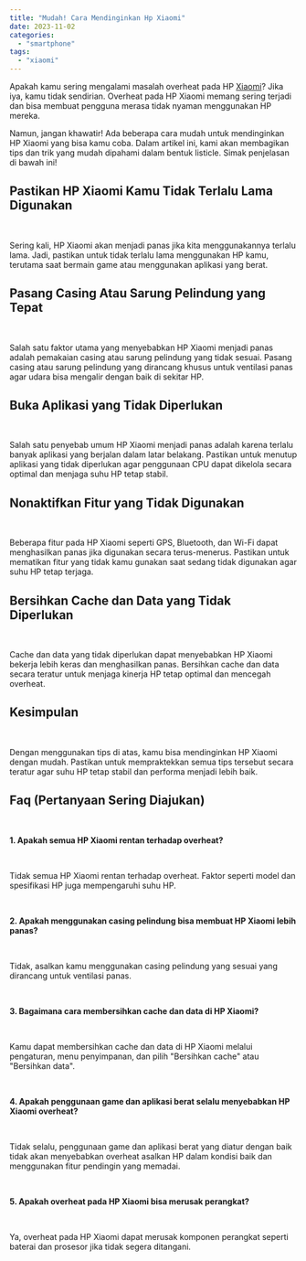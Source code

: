 ```yaml
---
title: "Mudah! Cara Mendinginkan Hp Xiaomi"
date: 2023-11-02
categories: 
  - "smartphone"
tags: 
  - "xiaomi"
---
```


Apakah kamu sering mengalami masalah overheat pada HP [Xiaomi](https://ajiekusumadhany.com/gadget/smartphone/xiaomi/)? Jika iya, kamu tidak sendirian. Overheat pada HP Xiaomi memang sering terjadi dan bisa membuat pengguna merasa tidak nyaman menggunakan HP mereka.

Namun, jangan khawatir! Ada beberapa cara mudah untuk mendinginkan HP Xiaomi yang bisa kamu coba. Dalam artikel ini, kami akan membagikan tips dan trik yang mudah dipahami dalam bentuk listicle. Simak penjelasan di bawah ini!

## Pastikan HP Xiaomi Kamu Tidak Terlalu Lama Digunakan

 

Sering kali, HP Xiaomi akan menjadi panas jika kita menggunakannya terlalu lama. Jadi, pastikan untuk tidak terlalu lama menggunakan HP kamu, terutama saat bermain game atau menggunakan aplikasi yang berat.

## Pasang Casing Atau Sarung Pelindung yang Tepat

 

Salah satu faktor utama yang menyebabkan HP Xiaomi menjadi panas adalah pemakaian casing atau sarung pelindung yang tidak sesuai. Pasang casing atau sarung pelindung yang dirancang khusus untuk ventilasi panas agar udara bisa mengalir dengan baik di sekitar HP.

## Buka Aplikasi yang Tidak Diperlukan

 

Salah satu penyebab umum HP Xiaomi menjadi panas adalah karena terlalu banyak aplikasi yang berjalan dalam latar belakang. Pastikan untuk menutup aplikasi yang tidak diperlukan agar penggunaan CPU dapat dikelola secara optimal dan menjaga suhu HP tetap stabil.

## Nonaktifkan Fitur yang Tidak Digunakan

 

Beberapa fitur pada HP Xiaomi seperti GPS, Bluetooth, dan Wi-Fi dapat menghasilkan panas jika digunakan secara terus-menerus. Pastikan untuk mematikan fitur yang tidak kamu gunakan saat sedang tidak digunakan agar suhu HP tetap terjaga.

## Bersihkan Cache dan Data yang Tidak Diperlukan

 

Cache dan data yang tidak diperlukan dapat menyebabkan HP Xiaomi bekerja lebih keras dan menghasilkan panas. Bersihkan cache dan data secara teratur untuk menjaga kinerja HP tetap optimal dan mencegah overheat.

## Kesimpulan

 

Dengan menggunakan tips di atas, kamu bisa mendinginkan HP Xiaomi dengan mudah. Pastikan untuk mempraktekkan semua tips tersebut secara teratur agar suhu HP tetap stabil dan performa menjadi lebih baik.

## Faq (Pertanyaan Sering Diajukan)

 

**1\. Apakah semua HP Xiaomi rentan terhadap overheat?**

 

Tidak semua HP Xiaomi rentan terhadap overheat. Faktor seperti model dan spesifikasi HP juga mempengaruhi suhu HP.

 

**2\. Apakah menggunakan casing pelindung bisa membuat HP Xiaomi lebih panas?**

 

Tidak, asalkan kamu menggunakan casing pelindung yang sesuai yang dirancang untuk ventilasi panas.

 

**3\. Bagaimana cara membersihkan cache dan data di HP Xiaomi?**

 

Kamu dapat membersihkan cache dan data di HP Xiaomi melalui pengaturan, menu penyimpanan, dan pilih "Bersihkan cache" atau "Bersihkan data".

 

**4\. Apakah penggunaan game dan aplikasi berat selalu menyebabkan HP Xiaomi overheat?**

 

Tidak selalu, penggunaan game dan aplikasi berat yang diatur dengan baik tidak akan menyebabkan overheat asalkan HP dalam kondisi baik dan menggunakan fitur pendingin yang memadai.

 

**5\. Apakah overheat pada HP Xiaomi bisa merusak perangkat?**

 

Ya, overheat pada HP Xiaomi dapat merusak komponen perangkat seperti baterai dan prosesor jika tidak segera ditangani.
